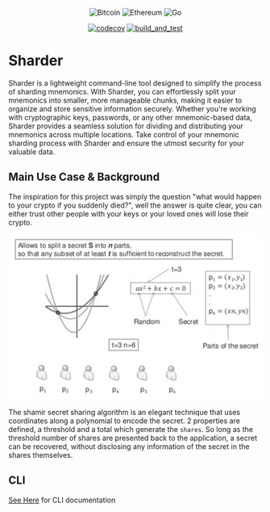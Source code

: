 <div align="center">

![Bitcoin](https://img.shields.io/badge/Bitcoin-000?style=for-the-badge&logo=bitcoin&logoColor=white)
![Ethereum](https://img.shields.io/badge/Ethereum-3C3C3D?style=for-the-badge&logo=Ethereum&logoColor=white)
![Go](https://img.shields.io/badge/go-%2300ADD8.svg?style=for-the-badge&logo=go&logoColor=white)

[![codecov](https://codecov.io/github/garry-sharp/Sharder/graph/badge.svg?token=IWGRIG1DDF)](https://codecov.io/github/garry-sharp/Sharder)
[![build_and_test](https://github.com/garry-sharp/Sharder/actions/workflows/build_and_test.yml/badge.svg)](https://github.com/garry-sharp/Sharder/actions/workflows/build_and_test.yml)

</div>

# Sharder

Sharder is a lightweight command-line tool designed to simplify the process of sharding mnemonics. With Sharder, you can effortlessly split your mnemonics into smaller, more manageable chunks, making it easier to organize and store sensitive information securely. Whether you're working with cryptographic keys, passwords, or any other mnemonic-based data, Sharder provides a seamless solution for dividing and distributing your mnemonics across multiple locations. Take control of your mnemonic sharding process with Sharder and ensure the utmost security for your valuable data.

## Main Use Case & Background

The inspiration for this project was simply the question "what would happen to your crypto if you suddenly died?", well the answer is quite clear, you can either trust other people with your keys or your loved ones will lose their crypto.

![image](docs/Shamir.png)

The shamir secret sharing algorithm is an elegant technique that uses coordinates along a polynomial to encode the secret. 2 properties are defined, a threshold and a total which generate the `shares`. So long as the threshold number of shares are presented back to the application, a secret can be recovered, without disclosing any information of the secret in the shares themselves.

## CLI

[See Here](docs/cryptosharder.md) for CLI documentation
